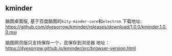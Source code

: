 ## kminder

脑图桌面版, 基于百度脑图的`kity-minder-core`和`electron`
下载地址: https://github.com/dyesorrow/kminder/releases/download/1.0.0/kminder.1.0.0.msi

脑图网页版只支持保存一个，且保存到浏览器
地址：https://dyesorrow.github.io/kminder/src/browser-version.html


